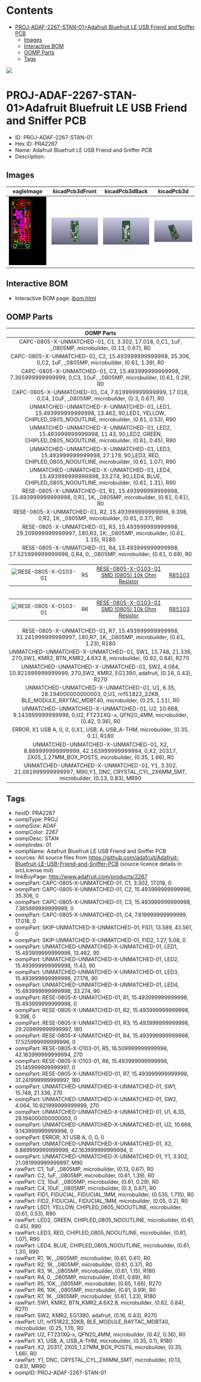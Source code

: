 



Contents
========

* [PROJ-ADAF-2267-STAN-01>Adafruit Bluefruit LE USB Friend and Sniffer PCB](#proj-adaf-2267-stan-01adafruit-bluefruit-le-usb-friend-and-sniffer-pcb)
	* [Images](#images)
	* [Interactive BOM](#interactive-bom)
	* [OOMP Parts](#oomp-parts)
	* [Tags](#tags)
  
![][im]
# PROJ-ADAF-2267-STAN-01>Adafruit Bluefruit LE USB Friend and Sniffer PCB

- ID: PROJ-ADAF-2267-STAN-01
- Hex ID: PRA2267
- Name: Adafruit Bluefruit LE USB Friend and Sniffer PCB
- Description: 

## Images
  
  

|eagleImage|kicadPcb3dFront|kicadPcb3dBack|kicadPcb3d|
| :---: | :---: | :---: | :---: |
|[![eagleImage](eagleImage_140.png)](eagleImage_600.png)|[![kicadPcb3dFront](kicadPcb3dFront_140.png)](kicadPcb3dFront_600.png)|[![kicadPcb3dBack](kicadPcb3dBack_140.png)](kicadPcb3dBack_600.png)|[![kicadPcb3d](kicadPcb3d_140.png)](kicadPcb3d_600.png)|

## Interactive BOM

- Interactive BOM page: [ibom.html](kicad/bom/ibom.html)

## OOMP Parts
  

|OOMP Parts|
| :---: |
|CAPC-0805-X-UNMATCHED-01, C1, 3.302, 17.018, 0,C1, 1uF, _0805MP, microbuilder, (0.13, 0.67), R0|
|CAPC-0805-X-UNMATCHED-01, C2, 15.493999999999998, 35.306, 0,C2, 1uF, _0805MP, microbuilder, (0.61, 1.39), R0|
|CAPC-0805-X-UNMATCHED-01, C3, 15.493999999999998, 7.365999999999999, 0,C3, 10uF, _0805MP, microbuilder, (0.61, 0.29), R0|
|CAPC-0805-X-UNMATCHED-01, C4, 7.619999999999999, 17.018, 0,C4, 10uF, _0805MP, microbuilder, (0.3, 0.67), R0|
|UNMATCHED-UNMATCHED-X-UNMATCHED-01, LED1, 15.493999999999998, 13.462, 90,LED1, YELLOW, CHIPLED_0805_NOOUTLINE, microbuilder, (0.61, 0.53), R90|
|UNMATCHED-UNMATCHED-X-UNMATCHED-01, LED2, 15.493999999999998, 11.43, 90,LED2, GREEN, CHIPLED_0805_NOOUTLINE, microbuilder, (0.61, 0.45), R90|
|UNMATCHED-UNMATCHED-X-UNMATCHED-01, LED3, 15.493999999999998, 27.178, 90,LED3, RED, CHIPLED_0805_NOOUTLINE, microbuilder, (0.61, 1.07), R90|
|UNMATCHED-UNMATCHED-X-UNMATCHED-01, LED4, 15.493999999999998, 33.274, 90,LED4, BLUE, CHIPLED_0805_NOOUTLINE, microbuilder, (0.61, 1.31), R90|
|RESE-0805-X-UNMATCHED-01, R1, 15.493999999999998, 15.493999999999998, 0,R1, 1K, _0805MP, microbuilder, (0.61, 0.61), R0|
|RESE-0805-X-UNMATCHED-01, R2, 15.493999999999998, 9.398, 0,R2, 1K, _0805MP, microbuilder, (0.61, 0.37), R0|
|RESE-0805-X-UNMATCHED-01, R3, 15.493999999999998, 29.209999999999997, 180,R3, 1K, _0805MP, microbuilder, (0.61, 1.15), R180|
|RESE-0805-X-UNMATCHED-01, R4, 15.493999999999998, 17.525999999999996, 0,R4, 0, _0805MP, microbuilder, (0.61, 0.69), R0|
|<table><tr><td>![RESE-0805-X-O103-01](https://raw.githubusercontent.com/oomlout/oomlout_OOMP_parts/main/RESE-0805-X-O103-01/image_140.jpg)</td><td> R5</td><td>[RESE-0805-X-O103-01<br>SMD (0805) 10k Ohm Resistor](https://github.com/oomlout/oomlout_OOMP_parts/tree/main/RESE-0805-X-O103-01/)</td><td>[R85103](https://github.com/oomlout/oomlout_OOMP_parts/tree/main/RESE-0805-X-O103-01/)</td></tr></table>|
|<table><tr><td>![RESE-0805-X-O103-01](https://raw.githubusercontent.com/oomlout/oomlout_OOMP_parts/main/RESE-0805-X-O103-01/image_140.jpg)</td><td> R6</td><td>[RESE-0805-X-O103-01<br>SMD (0805) 10k Ohm Resistor](https://github.com/oomlout/oomlout_OOMP_parts/tree/main/RESE-0805-X-O103-01/)</td><td>[R85103](https://github.com/oomlout/oomlout_OOMP_parts/tree/main/RESE-0805-X-O103-01/)</td></tr></table>|
|RESE-0805-X-UNMATCHED-01, R7, 15.493999999999998, 31.241999999999997, 180,R7, 1K, _0805MP, microbuilder, (0.61, 1.23), R180|
|UNMATCHED-UNMATCHED-X-UNMATCHED-01, SW1, 15.748, 21.336, 270,SW1, KMR2, BTN_KMR2_4.6X2.8, microbuilder, (0.62, 0.84), R270|
|UNMATCHED-UNMATCHED-X-UNMATCHED-01, SW2, 4.064, 10.921999999999999, 270,SW2, KMR2, EG1390, adafruit, (0.16, 0.43), R270|
|UNMATCHED-UNMATCHED-X-UNMATCHED-01, U1, 6.35, 28.194000000000003, 0,U1, nrf51822_32KB, BLE_MODULE_RAYTAC_MDBT40, microbuilder, (0.25, 1.11), R0|
|UNMATCHED-UNMATCHED-X-UNMATCHED-01, U2, 10.668, 9.143999999999998, 0,U2, FT231XQ-x, QFN20_4MM, microbuilder, (0.42, 0.36), R0|
|ERROR, X1 USB A, 0, 0, 0,X1, USB, A, USB_A-THM, microbuilder, (0.35, 0.1), R180|
|UNMATCHED-UNMATCHED-X-UNMATCHED-01, X2, 8.889999999999999, 42.163999999999994, 0,X2, 20317, 2X05_1.27MM_BOX_POSTS, microbuilder, (0.35, 1.66), R0|
|UNMATCHED-UNMATCHED-X-UNMATCHED-01, Y1, 3.302, 21.081999999999997, M90,Y1, DNC, CRYSTAL_CYL_2X6MM_SMT, microbuilder, (0.13, 0.83), MR90|

## Tags

- hexID: PRA2267
- oompType: PROJ
- oompSize: ADAF
- oompColor: 2267
- oompDesc: STAN
- oompIndex: 01
- oompName: Adafruit Bluefruit LE USB Friend and Sniffer PCB
- sources: All source files from https://github.com/adafruit/Adafruit-Bluefruit-LE-USB-Friend-and-Sniffer-PCB (source licence details in srcLicense.md)
- linkBuyPage: http://www.adafruit.com/products/2267
- oompPart: CAPC-0805-X-UNMATCHED-01, C1, 3.302, 17.018, 0
- oompPart: CAPC-0805-X-UNMATCHED-01, C2, 15.493999999999998, 35.306, 0
- oompPart: CAPC-0805-X-UNMATCHED-01, C3, 15.493999999999998, 7.365999999999999, 0
- oompPart: CAPC-0805-X-UNMATCHED-01, C4, 7.619999999999999, 17.018, 0
- oompPart: SKIP-UNMATCHED-X-UNMATCHED-01, FID1, 13.589, 43.561, 0
- oompPart: SKIP-UNMATCHED-X-UNMATCHED-01, FID2, 1.27, 5.08, 0
- oompPart: UNMATCHED-UNMATCHED-X-UNMATCHED-01, LED1, 15.493999999999998, 13.462, 90
- oompPart: UNMATCHED-UNMATCHED-X-UNMATCHED-01, LED2, 15.493999999999998, 11.43, 90
- oompPart: UNMATCHED-UNMATCHED-X-UNMATCHED-01, LED3, 15.493999999999998, 27.178, 90
- oompPart: UNMATCHED-UNMATCHED-X-UNMATCHED-01, LED4, 15.493999999999998, 33.274, 90
- oompPart: RESE-0805-X-UNMATCHED-01, R1, 15.493999999999998, 15.493999999999998, 0
- oompPart: RESE-0805-X-UNMATCHED-01, R2, 15.493999999999998, 9.398, 0
- oompPart: RESE-0805-X-UNMATCHED-01, R3, 15.493999999999998, 29.209999999999997, 180
- oompPart: RESE-0805-X-UNMATCHED-01, R4, 15.493999999999998, 17.525999999999996, 0
- oompPart: RESE-0805-X-O103-01, R5, 16.509999999999998, 42.163999999999994, 270
- oompPart: RESE-0805-X-O103-01, R6, 15.493999999999998, 25.145999999999997, 0
- oompPart: RESE-0805-X-UNMATCHED-01, R7, 15.493999999999998, 31.241999999999997, 180
- oompPart: UNMATCHED-UNMATCHED-X-UNMATCHED-01, SW1, 15.748, 21.336, 270
- oompPart: UNMATCHED-UNMATCHED-X-UNMATCHED-01, SW2, 4.064, 10.921999999999999, 270
- oompPart: UNMATCHED-UNMATCHED-X-UNMATCHED-01, U1, 6.35, 28.194000000000003, 0
- oompPart: UNMATCHED-UNMATCHED-X-UNMATCHED-01, U2, 10.668, 9.143999999999998, 0
- oompPart: ERROR, X1 USB A, 0, 0, 0
- oompPart: UNMATCHED-UNMATCHED-X-UNMATCHED-01, X2, 8.889999999999999, 42.163999999999994, 0
- oompPart: UNMATCHED-UNMATCHED-X-UNMATCHED-01, Y1, 3.302, 21.081999999999997, M90
- rawPart: C1, 1uF, _0805MP, microbuilder, (0.13, 0.67), R0
- rawPart: C2, 1uF, _0805MP, microbuilder, (0.61, 1.39), R0
- rawPart: C3, 10uF, _0805MP, microbuilder, (0.61, 0.29), R0
- rawPart: C4, 10uF, _0805MP, microbuilder, (0.3, 0.67), R0
- rawPart: FID1, FIDUCIAL, FIDUCIAL_1MM, microbuilder, (0.535, 1.715), R0
- rawPart: FID2, FIDUCIAL, FIDUCIAL_1MM, microbuilder, (0.05, 0.2), R0
- rawPart: LED1, YELLOW, CHIPLED_0805_NOOUTLINE, microbuilder, (0.61, 0.53), R90
- rawPart: LED2, GREEN, CHIPLED_0805_NOOUTLINE, microbuilder, (0.61, 0.45), R90
- rawPart: LED3, RED, CHIPLED_0805_NOOUTLINE, microbuilder, (0.61, 1.07), R90
- rawPart: LED4, BLUE, CHIPLED_0805_NOOUTLINE, microbuilder, (0.61, 1.31), R90
- rawPart: R1, 1K, _0805MP, microbuilder, (0.61, 0.61), R0
- rawPart: R2, 1K, _0805MP, microbuilder, (0.61, 0.37), R0
- rawPart: R3, 1K, _0805MP, microbuilder, (0.61, 1.15), R180
- rawPart: R4, 0, _0805MP, microbuilder, (0.61, 0.69), R0
- rawPart: R5, 10K, _0805MP, microbuilder, (0.65, 1.66), R270
- rawPart: R6, 10K, _0805MP, microbuilder, (0.61, 0.99), R0
- rawPart: R7, 1K, _0805MP, microbuilder, (0.61, 1.23), R180
- rawPart: SW1, KMR2, BTN_KMR2_4.6X2.8, microbuilder, (0.62, 0.84), R270
- rawPart: SW2, KMR2, EG1390, adafruit, (0.16, 0.43), R270
- rawPart: U1, nrf51822_32KB, BLE_MODULE_RAYTAC_MDBT40, microbuilder, (0.25, 1.11), R0
- rawPart: U2, FT231XQ-x, QFN20_4MM, microbuilder, (0.42, 0.36), R0
- rawPart: X1, USB, A, USB_A-THM, microbuilder, (0.35, 0.1), R180
- rawPart: X2, 20317, 2X05_1.27MM_BOX_POSTS, microbuilder, (0.35, 1.66), R0
- rawPart: Y1, DNC, CRYSTAL_CYL_2X6MM_SMT, microbuilder, (0.13, 0.83), MR90
- oompID: PROJ-ADAF-2267-STAN-01



[im]: kicadPcb3d_450.png
